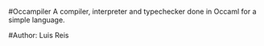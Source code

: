 #Occampiler
A compiler, interpreter and typechecker done in Occaml for a simple language.

#Author:
Luis Reis
